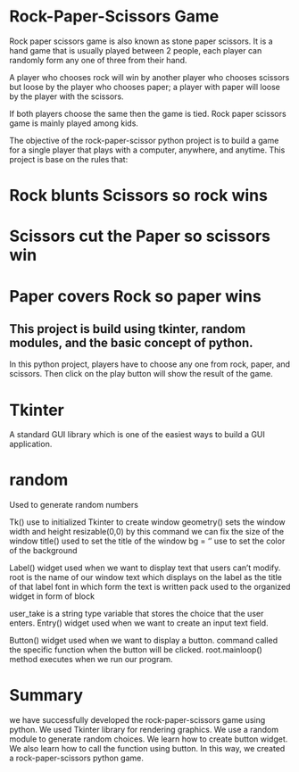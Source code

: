 # Rock-Paper-Scissors Game
Rock paper scissors game is also known as stone paper scissors. It is a hand game that is usually played between 2 people, each player can randomly form any one of three from their hand.

A player who chooses rock will win by another player who chooses scissors but loose by the player who chooses paper; a player with paper will loose by the player with the scissors.

If both players choose the same then the game is tied. Rock paper scissors game is mainly played among kids.

The objective of the rock-paper-scissor python project is to build a game for a single player that plays with a computer, anywhere, and anytime. This project is base on the rules that:

# Rock blunts Scissors so rock wins
# Scissors cut the Paper so scissors win
# Paper covers Rock so paper wins

## This project is build using tkinter, random modules, and the basic concept of python.

In this python project, players have to choose any one from rock, paper, and scissors. Then click on the play button will show the result of the game.

# Tkinter
A standard GUI library which is one of the easiest ways to build a GUI application.

# random 
Used to generate random numbers

Tk() use to initialized Tkinter to create window
geometry() sets the window width and height
resizable(0,0) by this command we can fix the size of the window
title() used to set the title of the window
bg = ‘’ use to set the color of the background

Label() widget used when we want to display text that users can’t modify.
root is the name of our window
text which displays on the label as the title of that label
font in which form the text is written
pack used to the organized widget in form of block

user_take is a string type variable that stores the choice that the user enters.
Entry() widget used when we want to create an input text field.

Button() widget used when we want to display a button.
command called the specific function when the button will be clicked.
root.mainloop() method executes when we run our program.

# Summary
we have successfully developed the rock-paper-scissors game using python. We used Tkinter library for rendering graphics. We use a random module to generate random choices. We learn how to create button widget. We also learn how to call the function using button. In this way, we created a rock-paper-scissors python game.